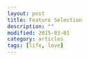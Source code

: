 ```yaml
---
layout: post
title: Feature Selection
description: ""
modified: 2015-03-01
category: articles
tags: [life, love]
---
```


